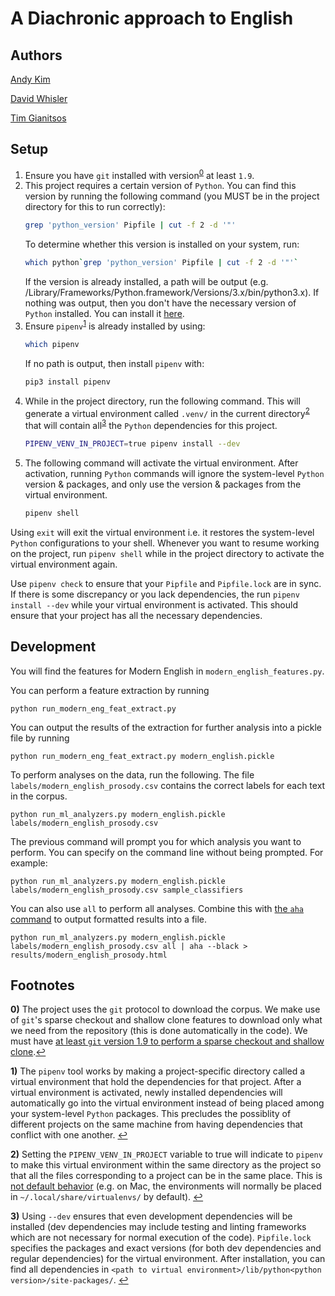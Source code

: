 # A Diachronic approach to English

## Authors

[Andy Kim](https://github.com/andydhkim)

[David Whisler](https://github.com/dwhisler)

[Tim Gianitsos](https://github.com/timgianitsos)

## Setup

1. Ensure you have `git` installed with version<sup id="a0">[0](#f0)</sup> at least `1.9`.
1. This project requires a certain version of `Python`. You can find this version by running the following command (you MUST be in the project directory for this to run correctly):
	```bash
	grep 'python_version' Pipfile | cut -f 2 -d '"'
	```
	To determine whether this version is installed on your system, run:
	```bash
	which python`grep 'python_version' Pipfile | cut -f 2 -d '"'`
	```
	If the version is already installed, a path will be output (e.g. /Library/Frameworks/Python.framework/Versions/3.x/bin/python3.x). If nothing was output, then you don't have the necessary version of `Python` installed. You can install it [here](https://www.python.org/downloads/).
1. Ensure `pipenv`<sup id="a1">[1](#f1)</sup> is already installed by using:
	```bash
	which pipenv
	```
	If no path is output, then install `pipenv` with:
	```bash
	pip3 install pipenv
	```
1. While in the project directory, run the following command. This will generate a virtual environment called `.venv/` in the current directory<sup id="a2">[2](#f2)</sup> that will contain all<sup id="a3">[3](#f3)</sup> the `Python` dependencies for this project.
	```bash
	PIPENV_VENV_IN_PROJECT=true pipenv install --dev
	```
1. The following command will activate the virtual environment. After activation, running `Python` commands will ignore the system-level `Python` version & packages, and only use the version & packages from the virtual environment.
	```bash
	pipenv shell
	```

Using `exit` will exit the virtual environment i.e. it restores the system-level `Python` configurations to your shell. Whenever you want to resume working on the project, run `pipenv shell` while in the project directory to activate the virtual environment again.

Use `pipenv check` to ensure that your `Pipfile` and `Pipfile.lock` are in sync. If there is some discrepancy or you lack dependencies, the run `pipenv install --dev` while your virtual environment is activated. This should ensure that your project has all the necessary dependencies.

## Development

You will find the features for Modern English in `modern_english_features.py`.

You can perform a feature extraction by running
```
python run_modern_eng_feat_extract.py 
```
You can output the results of the extraction for further analysis into a pickle file by running
```
python run_modern_eng_feat_extract.py modern_english.pickle
```
To perform analyses on the data, run the following. The file `labels/modern_english_prosody.csv` contains the correct labels for each text in the corpus.
```
python run_ml_analyzers.py modern_english.pickle labels/modern_english_prosody.csv
```
The previous command will prompt you for which analysis you want to perform. You can specify on the command line without being prompted. For example:
```
python run_ml_analyzers.py modern_english.pickle labels/modern_english_prosody.csv sample_classifiers
```
You can also use `all` to perform all analyses. Combine this with [the `aha` command](https://github.com/theZiz/aha) to output formatted results into a file.
```
python run_ml_analyzers.py modern_english.pickle labels/modern_english_prosody.csv all | aha --black > results/modern_english_prosody.html
```

## Footnotes

<b id="f0">0)</b> The project uses the `git` protocol to download the corpus. We make use of `git`'s sparse checkout and shallow clone features to download only what we need from the repository (this is done automatically in the code). We must have [at least `git` version 1.9 to perform a sparse checkout and shallow clone](https://stackoverflow.com/a/28039894/7102572).[↩](#a0)

<b id="f1">1)</b> The `pipenv` tool works by making a project-specific directory called a virtual environment that hold the dependencies for that project. After a virtual environment is activated, newly installed dependencies will automatically go into the virtual environment instead of being placed among your system-level `Python` packages. This precludes the possiblity of different projects on the same machine from having dependencies that conflict with one another. [↩](#a1)

<b id="f2">2)</b> Setting the `PIPENV_VENV_IN_PROJECT` variable to true will indicate to `pipenv` to make this virtual environment within the same directory as the project so that all the files corresponding to a project can be in the same place. This is [not default behavior](https://github.com/pypa/pipenv/issues/1382) (e.g. on Mac, the environments will normally be placed in `~/.local/share/virtualenvs/` by default). [↩](#a2)

<b id="f3">3)</b> Using `--dev` ensures that even development dependencies will be installed (dev dependencies may include testing and linting frameworks which are not necessary for normal execution of the code). `Pipfile.lock` specifies the packages and exact versions (for both dev dependencies and regular dependencies) for the virtual environment. After installation, you can find all dependencies in `<path to virtual environment>/lib/python<python version>/site-packages/`. [↩](#a3)
